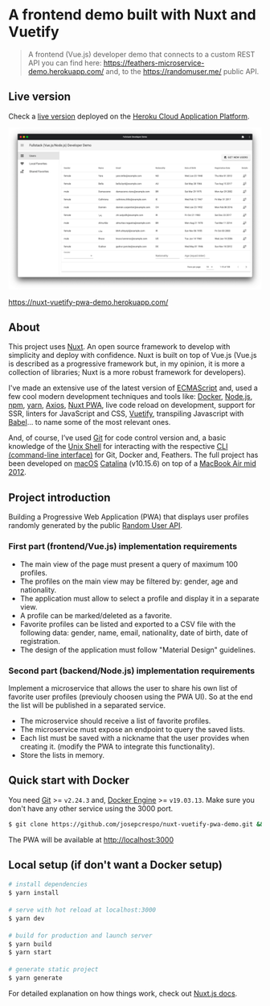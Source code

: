 # A frontend demo built with Nuxt and Vuetify

> A frontend (Vue.js) developer demo that connects to a custom REST API you can find here: https://feathers-microservice-demo.herokuapp.com/ and, to the https://randomuser.me/ public API.

## Live version

Check a [live version](https://nuxt-vuetify-pwa-demo.herokuapp.com/) deployed on the [Heroku Cloud Application Platform](https://www.heroku.com/).

![public/index.html](readme_images/public-index.png)

https://nuxt-vuetify-pwa-demo.herokuapp.com/

## About

This project uses [Nuxt](https://nuxtjs.org/). An open source framework to develop with simplicity and deploy with confidence. Nuxt is built on top of Vue.js (Vue.js is described as a progressive framework but, in my opinion, it is more a collection of libraries; Nuxt is a more robust framework for developers).

I've made an extensive use of the latest version of [ECMAScript](https://en.wikipedia.org/wiki/ECMAScript) and, used a few cool modern development techniques and tools like: [Docker](https://www.docker.com/), [Node.js](https://nodejs.org/), [npm](https://www.npmjs.com/), [yarn](https://yarnpkg.com/), [Axios](https://axios-http.com/), [Nuxt PWA](https://pwa.nuxtjs.org/), live code reload on development, support for SSR, linters for JavaScript and CSS, [Vuetify](https://vuetifyjs.com/), transpiling Javascript with [Babel](https://babeljs.io/)… to name some of the most relevant ones.

And, of course, I’ve used [Git](https://git-scm.com/) for code control version and, a basic knowledge of the [Unix Shell](https://en.wikipedia.org/wiki/Unix_shell) for interacting with the respective [CLI (command-line interface)](https://en.wikipedia.org/wiki/Command-line_interface) for Git, Docker and, Feathers. The full project has been developed on [macOS](https://www.apple.com/es/macos/what-is/) [Catalina](https://en.wikipedia.org/wiki/MacOS_Catalina) (v10.15.6) on top of a [MacBook Air mid 2012](https://support.apple.com/kb/SP670?viewlocale=en_US&locale=es_ES).

## Project introduction

Building a Progressive Web Application (PWA) that displays user profiles randomly generated by the public [Random User API](https://randomuser.me/).

### First part (frontend/Vue.js) implementation requirements

- The main view of the page must present a query of maximum 100 profiles.
- The profiles on the main view may be filtered by: gender, age and nationality.
- The application must allow to select a profile and display it in a separate view.
- A profile can be marked/deleted as a favorite.
- Favorite profiles can be listed and exported to a CSV file with the following data: gender, name, email, nationality, date of birth, date of registration.
- The design of the application must follow "Material Design" guidelines.

### Second part (backend/Node.js) implementation requirements

Implement a microservice that allows the user to share his own list of favorite user profiles (previouly choosen using the PWA UI). So at the end the list will be published in a separated service.

- The microservice should receive a list of favorite profiles.
- The microservice must expose an endpoint to query the saved lists.
- Each list must be saved with a nickname that the user provides when creating it.
(modify the PWA to integrate this functionality).
- Store the lists in memory.

## Quick start with Docker

You need [Git](https://git-scm.com) >= `v2.24.3` and, [Docker Engine](https://docker.com/) >= `v19.03.13`. Make sure you don't have any other service using the 3000 port.

```bash
$ git clone https://github.com/josepcrespo/nuxt-vuetify-pwa-demo.git && cd nuxt-vuetify-pwa-demo && docker-compose build --no-cache --force-rm && docker-compose up
```

The PWA will be available at [http://localhost:3000](http://localhost:3000)

## Local setup (if don't want a Docker setup)

```bash
# install dependencies
$ yarn install

# serve with hot reload at localhost:3000
$ yarn dev

# build for production and launch server
$ yarn build
$ yarn start

# generate static project
$ yarn generate
```

For detailed explanation on how things work, check out [Nuxt.js docs](https://nuxtjs.org).
